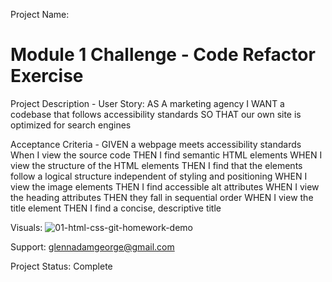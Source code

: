 Project Name:
# Module 1 Challenge - Code Refactor Exercise

Project Description - User Story: 
AS A marketing agency
I WANT a codebase that follows accessibility standards
SO THAT our own site is optimized for search engines

Acceptance Criteria - GIVEN a webpage meets accessibility standards
When I view the source code
THEN I find semantic HTML elements
WHEN I view the structure of the HTML elements
THEN I find that the elements follow a logical structure independent of styling and positioning
WHEN I view the image elements
THEN I find accessible alt attributes
WHEN I view the heading attributes
THEN they fall in sequential order
WHEN I view the title element
THEN I find a concise, descriptive title

Visuals:
![01-html-css-git-homework-demo](https://user-images.githubusercontent.com/101438475/169480961-ff26b2e8-8138-4b9f-be6a-c72b73adc2ce.png)

Support:
glennadamgeorge@gmail.com

Project Status:
Complete

